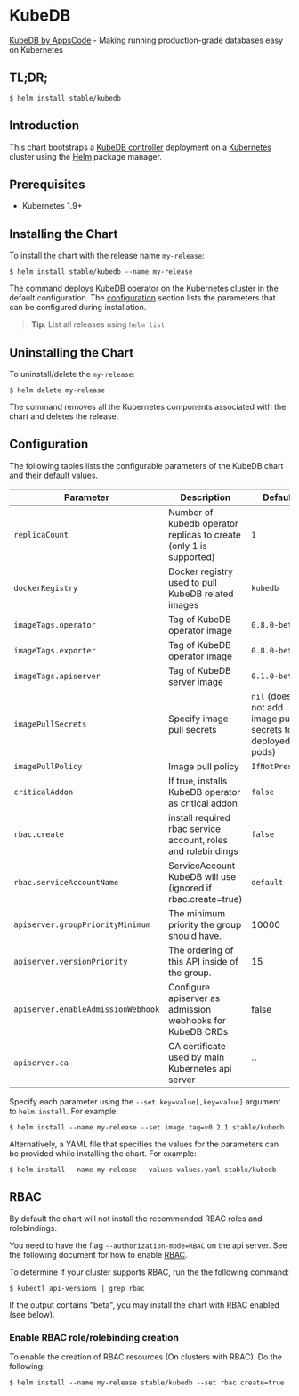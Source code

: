 # KubeDB
[KubeDB by AppsCode](https://github.com/kubedb/cli) - Making running production-grade databases easy on Kubernetes

## TL;DR;

```console
$ helm install stable/kubedb
```

## Introduction

This chart bootstraps a [KubeDB controller](https://github.com/kubedb/cli) deployment on a [Kubernetes](http://kubernetes.io) cluster using the [Helm](https://helm.sh) package manager.

## Prerequisites

- Kubernetes 1.9+

## Installing the Chart
To install the chart with the release name `my-release`:

```console
$ helm install stable/kubedb --name my-release
```
The command deploys KubeDB operator on the Kubernetes cluster in the default configuration. The [configuration](#configuration) section lists the parameters that can be configured during installation.

> **Tip**: List all releases using `helm list`

## Uninstalling the Chart

To uninstall/delete the `my-release`:

```console
$ helm delete my-release
```

The command removes all the Kubernetes components associated with the chart and deletes the release.

## Configuration

The following tables lists the configurable parameters of the KubeDB chart and their default values.


| Parameter                          | Description                                                        | Default            |
| -----------------------------------| ------------------------------------------------------------------ | ------------------ |
| `replicaCount`                     | Number of kubedb operator replicas to create (only 1 is supported) | `1`                |
| `dockerRegistry`                   | Docker registry used to pull KubeDB related images                 | `kubedb`           |
| `imageTags.operator`               | Tag of KubeDB operator image                                       | `0.8.0-beta.2`     |
| `imageTags.exporter`               | Tag of KubeDB operator image                                       | `0.8.0-beta.2`     |
| `imageTags.apiserver`              | Tag of KubeDB server image                                         | `0.1.0-beta.2`     |
| `imagePullSecrets`                 | Specify image pull secrets                                         | `nil` (does not add image pull secrets to deployed pods) |
| `imagePullPolicy`                  | Image pull policy                                                  | `IfNotPresent`     |
| `criticalAddon`                    | If true, installs KubeDB operator as critical addon                | `false`            |
| `rbac.create`                      | install required rbac service account, roles and rolebindings      | `false`            |
| `rbac.serviceAccountName`          | ServiceAccount KubeDB will use (ignored if rbac.create=true)       | `default`          |
| `apiserver.groupPriorityMinimum`   | The minimum priority the group should have.                        | 10000              |
| `apiserver.versionPriority`        | The ordering of this API inside of the group.                      | 15                 |
| `apiserver.enableAdmissionWebhook` | Configure apiserver as admission webhooks for KubeDB CRDs          | false              |
| `apiserver.ca`                     | CA certificate used by main Kubernetes api server                  | ``                 |


Specify each parameter using the `--set key=value[,key=value]` argument to `helm install`. For example:

```console
$ helm install --name my-release --set image.tag=v0.2.1 stable/kubedb
```

Alternatively, a YAML file that specifies the values for the parameters can be provided while
installing the chart. For example:

```console
$ helm install --name my-release --values values.yaml stable/kubedb
```

## RBAC
By default the chart will not install the recommended RBAC roles and rolebindings.

You need to have the flag `--authorization-mode=RBAC` on the api server. See the following document for how to enable [RBAC](https://kubernetes.io/docs/admin/authorization/rbac/).

To determine if your cluster supports RBAC, run the the following command:

```console
$ kubectl api-versions | grep rbac
```

If the output contains "beta", you may install the chart with RBAC enabled (see below).

### Enable RBAC role/rolebinding creation

To enable the creation of RBAC resources (On clusters with RBAC). Do the following:

```console
$ helm install --name my-release stable/kubedb --set rbac.create=true
```
